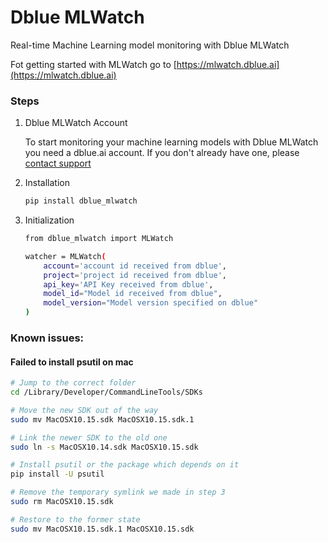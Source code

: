 # Dblue MLWatch

Real-time Machine Learning model monitoring with Dblue MLWatch

Fot getting started with MLWatch go to [https://mlwatch.dblue.ai](https://mlwatch.dblue.ai)

### Steps
1. Dblue MLWatch Account

	To start monitoring your machine learning models with Dblue MLWatch you need a dblue.ai account.
	If you don't already have one, please [contact support](mailto:support@dblue.ai?Subject=Need%20a%20MLWatch%20Account)

2. Installation

	```bash
	pip install dblue_mlwatch
	```

3. Initialization

	```bash
	from dblue_mlwatch import MLWatch
	
	watcher = MLWatch(
	    account='account id received from dblue',
		project='project id received from dblue',
		api_key='API Key received from dblue',
		model_id="Model id received from dblue",
		model_version="Model version specified on dblue"
	)
	
	```

### Known issues:

#### Failed to install psutil on mac

```bash
# Jump to the correct folder
cd /Library/Developer/CommandLineTools/SDKs

# Move the new SDK out of the way
sudo mv MacOSX10.15.sdk MacOSX10.15.sdk.1

# Link the newer SDK to the old one
sudo ln -s MacOSX10.14.sdk MacOSX10.15.sdk

# Install psutil or the package which depends on it
pip install -U psutil

# Remove the temporary symlink we made in step 3
sudo rm MacOSX10.15.sdk

# Restore to the former state
sudo mv MacOSX10.15.sdk.1 MacOSX10.15.sdk
```